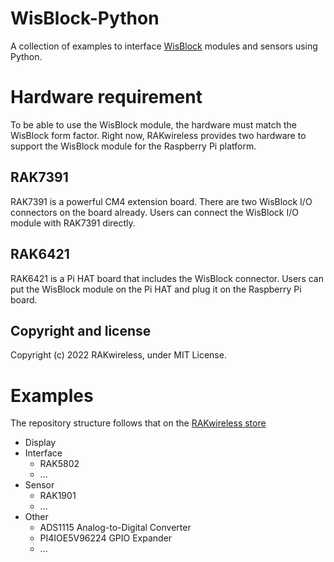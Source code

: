 # WisBlock-Python

A collection of examples to interface [WisBlock](https://github.com/RAKWireless/WisBlock) modules and sensors using Python.

# Hardware requirement

To be able to use the WisBlock module, the hardware must match the WisBlock form factor. Right now, RAKwireless provides two hardware to support the WisBlock module for the Raspberry Pi platform. 

## RAK7391

RAK7391 is a powerful CM4 extension board. There are two WisBlock I/O connectors on the board already. Users can connect the WisBlock I/O module with RAK7391 directly. 

## RAK6421

RAK6421 is a Pi HAT board that includes the WisBlock connector. Users can put the WisBlock module on the Pi HAT and plug it on the Raspberry Pi board. 

## Copyright and license

Copyright (c) 2022 RAKwireless, under MIT License.

# Examples

The repository structure follows that on the [RAKwireless store](https://store.rakwireless.com/pages/wisblock)

* Display
* Interface
    * RAK5802
    * ...
* Sensor
    * RAK1901
    * ...
* Other
    * ADS1115 Analog-to-Digital Converter
    * PI4IOE5V96224 GPIO Expander
    * ...

